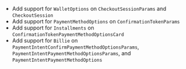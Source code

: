 * Add support for `WalletOptions` on `CheckoutSessionParams` and `CheckoutSession`
* Add support for `PaymentMethodOptions` on `ConfirmationTokenParams`
* Add support for `Installments` on `ConfirmationTokenPaymentMethodOptionsCard`
* Add support for `Billie` on `PaymentIntentConfirmPaymentMethodOptionsParams`, `PaymentIntentPaymentMethodOptionsParams`, and `PaymentIntentPaymentMethodOptions`